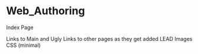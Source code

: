 # Web_Authoring

Index Page

Links to Main and Ugly
Links to other pages as they get added
LEAD Images
CSS (minimal)
